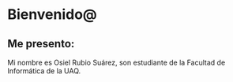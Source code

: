 # Bienvenido@
## Me presento:
Mi nombre es Osiel Rubio Suárez, son estudiante de la Facultad de Informática de la UAQ.